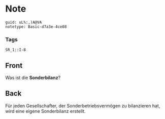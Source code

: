 # Note
```
guid: uL%:,)A@VA
notetype: Basic-d7a3e-4ce08
```

### Tags
```
SR_1::I-8
```

## Front
Was ist die <b>Sonderbilanz</b>?

## Back
Für jeden Gesellschafter, der Sonderbetriebsvermögen zu bilanzieren hat, wird eine eigene Sonderbilanz erstellt.
